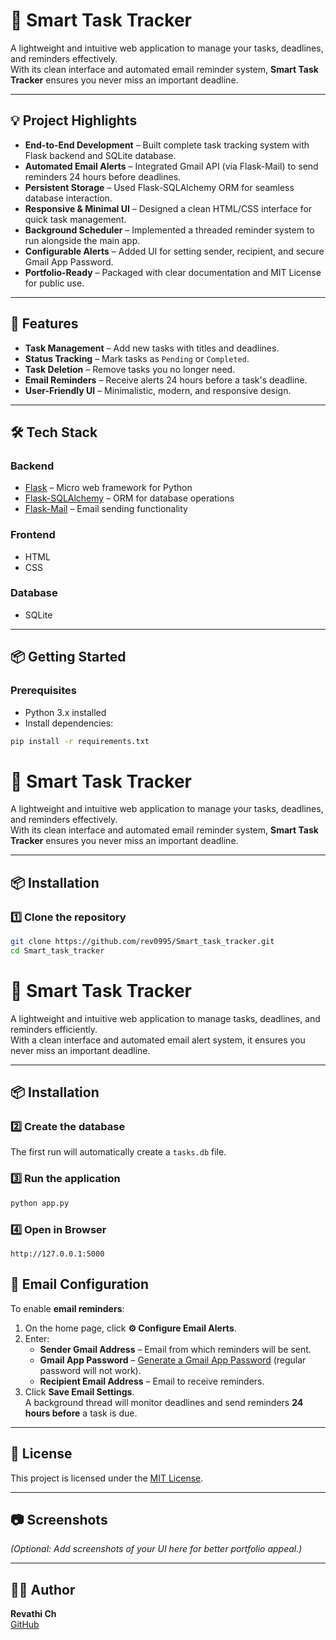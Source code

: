 # 📝 Smart Task Tracker

A lightweight and intuitive web application to manage your tasks, deadlines, and reminders effectively.  
With its clean interface and automated email reminder system, **Smart Task Tracker** ensures you never miss an important deadline.

---

## 💡 Project Highlights

- **End-to-End Development** – Built complete task tracking system with Flask backend and SQLite database.
- **Automated Email Alerts** – Integrated Gmail API (via Flask-Mail) to send reminders 24 hours before deadlines.
- **Persistent Storage** – Used Flask-SQLAlchemy ORM for seamless database interaction.
- **Responsive & Minimal UI** – Designed a clean HTML/CSS interface for quick task management.
- **Background Scheduler** – Implemented a threaded reminder system to run alongside the main app.
- **Configurable Alerts** – Added UI for setting sender, recipient, and secure Gmail App Password.
- **Portfolio-Ready** – Packaged with clear documentation and MIT License for public use.

---

## 🚀 Features

- **Task Management** – Add new tasks with titles and deadlines.
- **Status Tracking** – Mark tasks as `Pending` or `Completed`.
- **Task Deletion** – Remove tasks you no longer need.
- **Email Reminders** – Receive alerts 24 hours before a task's deadline.
- **User-Friendly UI** – Minimalistic, modern, and responsive design.

---

## 🛠️ Tech Stack

### Backend
- [Flask](https://flask.palletsprojects.com/) – Micro web framework for Python
- [Flask-SQLAlchemy](https://flask-sqlalchemy.palletsprojects.com/) – ORM for database operations
- [Flask-Mail](https://pythonhosted.org/Flask-Mail/) – Email sending functionality

### Frontend
- HTML
- CSS

### Database
- SQLite

---

## 📦 Getting Started

### Prerequisites
- Python 3.x installed  
- Install dependencies:

```bash
pip install -r requirements.txt
```
# 📝 Smart Task Tracker

A lightweight and intuitive web application to manage your tasks, deadlines, and reminders effectively.  
With its clean interface and automated email reminder system, **Smart Task Tracker** ensures you never miss an important deadline.

---

## 📦 Installation

### 1️⃣ Clone the repository
```bash
git clone https://github.com/rev0995/Smart_task_tracker.git
cd Smart_task_tracker
```
# 📝 Smart Task Tracker

A lightweight and intuitive web application to manage tasks, deadlines, and reminders efficiently.  
With a clean interface and automated email alert system, it ensures you never miss an important deadline.

---

## 📦 Installation

### 2️⃣ Create the database
The first run will automatically create a `tasks.db` file.

### 3️⃣ Run the application
```bash
python app.py
```
### 4️⃣ Open in Browser
```text
http://127.0.0.1:5000
```
## 📧 Email Configuration

To enable **email reminders**:

1. On the home page, click **⚙ Configure Email Alerts**.
2. Enter:
   - **Sender Gmail Address** – Email from which reminders will be sent.
   - **Gmail App Password** – [Generate a Gmail App Password](https://support.google.com/accounts/answer/185833) (regular password will not work).
   - **Recipient Email Address** – Email to receive reminders.
3. Click **Save Email Settings**.  
   A background thread will monitor deadlines and send reminders **24 hours before** a task is due.

---

## 📜 License
This project is licensed under the [MIT License](LICENSE).

---

## 📷 Screenshots
*(Optional: Add screenshots of your UI here for better portfolio appeal.)*

---

## 👩‍💻 Author
**Revathi Ch**  
[GitHub](https://github.com/rev0995)
